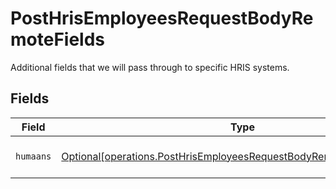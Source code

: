 # PostHrisEmployeesRequestBodyRemoteFields

Additional fields that we will pass through to specific HRIS systems.


## Fields

| Field                                                                                                                                                  | Type                                                                                                                                                   | Required                                                                                                                                               | Description                                                                                                                                            |
| ------------------------------------------------------------------------------------------------------------------------------------------------------ | ------------------------------------------------------------------------------------------------------------------------------------------------------ | ------------------------------------------------------------------------------------------------------------------------------------------------------ | ------------------------------------------------------------------------------------------------------------------------------------------------------ |
| `humaans`                                                                                                                                              | [Optional[operations.PostHrisEmployeesRequestBodyRemoteFieldsHumaans]](undefined/models/operations/posthrisemployeesrequestbodyremotefieldshumaans.md) | :heavy_minus_sign:                                                                                                                                     | Fields specific to Humaans.                                                                                                                            |